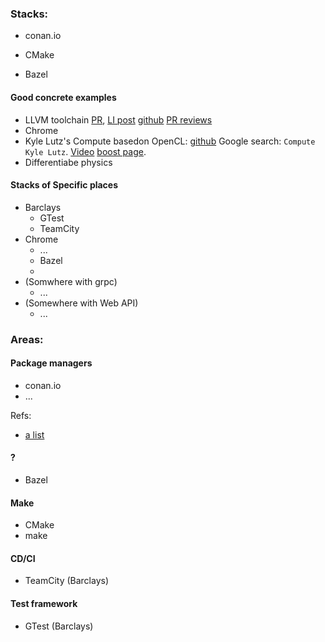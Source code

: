 
### Stacks:

* conan.io

* CMake

* Bazel

#### Good concrete examples
* LLVM toolchain [PR](https://github.com/llvm/llvm-project/commit/b1356504e63ae821cccf1e051a0d2526bdfef2b0), [LI post](https://www.linkedin.com/posts/sgraenitz_llvm-update-c-standard-to-17-llvmllvm-project-activity-6962317664467750912-u5ab?utm_source=linkedin_share&utm_medium=member_desktop_web) [github](https://github.com/llvm/llvm-project) [PR reviews](https://reviews.llvm.org/)
* Chrome
* Kyle Lutz's Compute basedon OpenCL: [github](https://github.com/boostorg/compute)  Google search: `Compute Kyle Lutz`. [Video](https://www.youtube.com/watch?v=q7oCblCtTT8) [boost page](https://www.boost.org/doc/libs/master/libs/compute/doc/html/index.html).
* Differentiabe physics

#### Stacks of Specific places
* Barclays
   * GTest
   * TeamCity
* Chrome
   * ...
   * Bazel
   * 
* (Somwhere with grpc)
   * ...
* (Somewhere with Web API)
   * ...

### Areas:
#### Package managers
* conan.io
* ...


Refs:
* [a list](https://stackoverflow.com/questions/27866965/does-c-have-a-package-manager-like-npm-pip-gem-etc)

#### ? 
* Bazel
#### Make
* CMake
* make

#### CD/CI
* TeamCity (Barclays)


#### Test framework
* GTest (Barclays)
